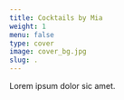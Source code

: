 ```yaml
---
title: Cocktails by Mia
weight: 1
menu: false
type: cover
image: cover_bg.jpg
slug: .
---
```


Lorem ipsum dolor sic amet.
